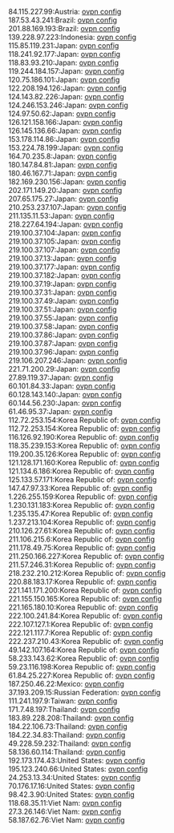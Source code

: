 84.115.227.99:Austria: [ovpn config](vpn/84_115_227_99.ovpn)  
187.53.43.241:Brazil: [ovpn config](vpn/187_53_43_241.ovpn)  
201.88.169.193:Brazil: [ovpn config](vpn/201_88_169_193.ovpn)  
139.228.97.223:Indonesia: [ovpn config](vpn/139_228_97_223.ovpn)  
115.85.119.231:Japan: [ovpn config](vpn/115_85_119_231.ovpn)  
118.241.92.177:Japan: [ovpn config](vpn/118_241_92_177.ovpn)  
118.83.93.210:Japan: [ovpn config](vpn/118_83_93_210.ovpn)  
119.244.184.157:Japan: [ovpn config](vpn/119_244_184_157.ovpn)  
120.75.186.101:Japan: [ovpn config](vpn/120_75_186_101.ovpn)  
122.208.194.126:Japan: [ovpn config](vpn/122_208_194_126.ovpn)  
124.143.82.226:Japan: [ovpn config](vpn/124_143_82_226.ovpn)  
124.246.153.246:Japan: [ovpn config](vpn/124_246_153_246.ovpn)  
124.97.50.62:Japan: [ovpn config](vpn/124_97_50_62.ovpn)  
126.121.158.166:Japan: [ovpn config](vpn/126_121_158_166.ovpn)  
126.145.136.66:Japan: [ovpn config](vpn/126_145_136_66.ovpn)  
153.178.114.86:Japan: [ovpn config](vpn/153_178_114_86.ovpn)  
153.224.78.199:Japan: [ovpn config](vpn/153_224_78_199.ovpn)  
164.70.235.8:Japan: [ovpn config](vpn/164_70_235_8.ovpn)  
180.147.84.81:Japan: [ovpn config](vpn/180_147_84_81.ovpn)  
180.46.167.71:Japan: [ovpn config](vpn/180_46_167_71.ovpn)  
182.169.230.156:Japan: [ovpn config](vpn/182_169_230_156.ovpn)  
202.171.149.20:Japan: [ovpn config](vpn/202_171_149_20.ovpn)  
207.65.175.27:Japan: [ovpn config](vpn/207_65_175_27.ovpn)  
210.253.237.107:Japan: [ovpn config](vpn/210_253_237_107.ovpn)  
211.135.11.53:Japan: [ovpn config](vpn/211_135_11_53.ovpn)  
218.227.64.194:Japan: [ovpn config](vpn/218_227_64_194.ovpn)  
219.100.37.104:Japan: [ovpn config](vpn/219_100_37_104.ovpn)  
219.100.37.105:Japan: [ovpn config](vpn/219_100_37_105.ovpn)  
219.100.37.107:Japan: [ovpn config](vpn/219_100_37_107.ovpn)  
219.100.37.13:Japan: [ovpn config](vpn/219_100_37_13.ovpn)  
219.100.37.177:Japan: [ovpn config](vpn/219_100_37_177.ovpn)  
219.100.37.182:Japan: [ovpn config](vpn/219_100_37_182.ovpn)  
219.100.37.19:Japan: [ovpn config](vpn/219_100_37_19.ovpn)  
219.100.37.31:Japan: [ovpn config](vpn/219_100_37_31.ovpn)  
219.100.37.49:Japan: [ovpn config](vpn/219_100_37_49.ovpn)  
219.100.37.51:Japan: [ovpn config](vpn/219_100_37_51.ovpn)  
219.100.37.55:Japan: [ovpn config](vpn/219_100_37_55.ovpn)  
219.100.37.58:Japan: [ovpn config](vpn/219_100_37_58.ovpn)  
219.100.37.86:Japan: [ovpn config](vpn/219_100_37_86.ovpn)  
219.100.37.87:Japan: [ovpn config](vpn/219_100_37_87.ovpn)  
219.100.37.96:Japan: [ovpn config](vpn/219_100_37_96.ovpn)  
219.106.207.246:Japan: [ovpn config](vpn/219_106_207_246.ovpn)  
221.71.200.29:Japan: [ovpn config](vpn/221_71_200_29.ovpn)  
27.89.119.37:Japan: [ovpn config](vpn/27_89_119_37.ovpn)  
60.101.84.33:Japan: [ovpn config](vpn/60_101_84_33.ovpn)  
60.128.143.140:Japan: [ovpn config](vpn/60_128_143_140.ovpn)  
60.144.56.230:Japan: [ovpn config](vpn/60_144_56_230.ovpn)  
61.46.95.37:Japan: [ovpn config](vpn/61_46_95_37.ovpn)  
112.72.253.154:Korea Republic of: [ovpn config](vpn/112_72_253_154.ovpn)  
112.72.253.154:Korea Republic of: [ovpn config](vpn/112_72_253_154.ovpn)  
116.126.92.190:Korea Republic of: [ovpn config](vpn/116_126_92_190.ovpn)  
118.35.239.153:Korea Republic of: [ovpn config](vpn/118_35_239_153.ovpn)  
119.200.35.126:Korea Republic of: [ovpn config](vpn/119_200_35_126.ovpn)  
121.128.171.160:Korea Republic of: [ovpn config](vpn/121_128_171_160.ovpn)  
121.134.6.186:Korea Republic of: [ovpn config](vpn/121_134_6_186.ovpn)  
125.133.57.171:Korea Republic of: [ovpn config](vpn/125_133_57_171.ovpn)  
147.47.97.33:Korea Republic of: [ovpn config](vpn/147_47_97_33.ovpn)  
1.226.255.159:Korea Republic of: [ovpn config](vpn/1_226_255_159.ovpn)  
1.230.131.183:Korea Republic of: [ovpn config](vpn/1_230_131_183.ovpn)  
1.235.135.47:Korea Republic of: [ovpn config](vpn/1_235_135_47.ovpn)  
1.237.213.104:Korea Republic of: [ovpn config](vpn/1_237_213_104.ovpn)  
210.126.27.61:Korea Republic of: [ovpn config](vpn/210_126_27_61.ovpn)  
211.106.215.6:Korea Republic of: [ovpn config](vpn/211_106_215_6.ovpn)  
211.178.49.75:Korea Republic of: [ovpn config](vpn/211_178_49_75.ovpn)  
211.250.166.227:Korea Republic of: [ovpn config](vpn/211_250_166_227.ovpn)  
211.57.246.31:Korea Republic of: [ovpn config](vpn/211_57_246_31.ovpn)  
218.232.210.212:Korea Republic of: [ovpn config](vpn/218_232_210_212.ovpn)  
220.88.183.17:Korea Republic of: [ovpn config](vpn/220_88_183_17.ovpn)  
221.141.171.200:Korea Republic of: [ovpn config](vpn/221_141_171_200.ovpn)  
221.155.150.165:Korea Republic of: [ovpn config](vpn/221_155_150_165.ovpn)  
221.165.180.10:Korea Republic of: [ovpn config](vpn/221_165_180_10.ovpn)  
222.100.241.84:Korea Republic of: [ovpn config](vpn/222_100_241_84.ovpn)  
222.107.127.1:Korea Republic of: [ovpn config](vpn/222_107_127_1.ovpn)  
222.121.117.7:Korea Republic of: [ovpn config](vpn/222_121_117_7.ovpn)  
222.237.210.43:Korea Republic of: [ovpn config](vpn/222_237_210_43.ovpn)  
49.142.107.164:Korea Republic of: [ovpn config](vpn/49_142_107_164.ovpn)  
58.233.143.62:Korea Republic of: [ovpn config](vpn/58_233_143_62.ovpn)  
59.23.116.198:Korea Republic of: [ovpn config](vpn/59_23_116_198.ovpn)  
61.84.25.227:Korea Republic of: [ovpn config](vpn/61_84_25_227.ovpn)  
187.250.46.22:Mexico: [ovpn config](vpn/187_250_46_22.ovpn)  
37.193.209.15:Russian Federation: [ovpn config](vpn/37_193_209_15.ovpn)  
111.241.197.9:Taiwan: [ovpn config](vpn/111_241_197_9.ovpn)  
171.7.48.197:Thailand: [ovpn config](vpn/171_7_48_197.ovpn)  
183.89.228.208:Thailand: [ovpn config](vpn/183_89_228_208.ovpn)  
184.22.106.73:Thailand: [ovpn config](vpn/184_22_106_73.ovpn)  
184.22.34.83:Thailand: [ovpn config](vpn/184_22_34_83.ovpn)  
49.228.59.232:Thailand: [ovpn config](vpn/49_228_59_232.ovpn)  
58.136.60.114:Thailand: [ovpn config](vpn/58_136_60_114.ovpn)  
192.173.174.43:United States: [ovpn config](vpn/192_173_174_43.ovpn)  
195.123.240.66:United States: [ovpn config](vpn/195_123_240_66.ovpn)  
24.253.13.34:United States: [ovpn config](vpn/24_253_13_34.ovpn)  
70.176.17.16:United States: [ovpn config](vpn/70_176_17_16.ovpn)  
98.42.3.90:United States: [ovpn config](vpn/98_42_3_90.ovpn)  
118.68.35.11:Viet Nam: [ovpn config](vpn/118_68_35_11.ovpn)  
27.3.26.146:Viet Nam: [ovpn config](vpn/27_3_26_146.ovpn)  
58.187.62.76:Viet Nam: [ovpn config](vpn/58_187_62_76.ovpn)  
